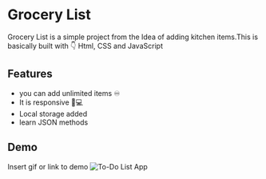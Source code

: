 
# Grocery List

Grocery List is a simple project from the Idea of adding kitchen items.This is basically built with 👇 Html, CSS and JavaScript


## Features

- you can add unlimited items ♾️
- It is responsive 📱💻
- Local storage added
- learn JSON methods





## Demo

Insert gif or link to demo
![To-Do List App](https://i.ibb.co/wKMX9Hp/Screenshot-124.png)


